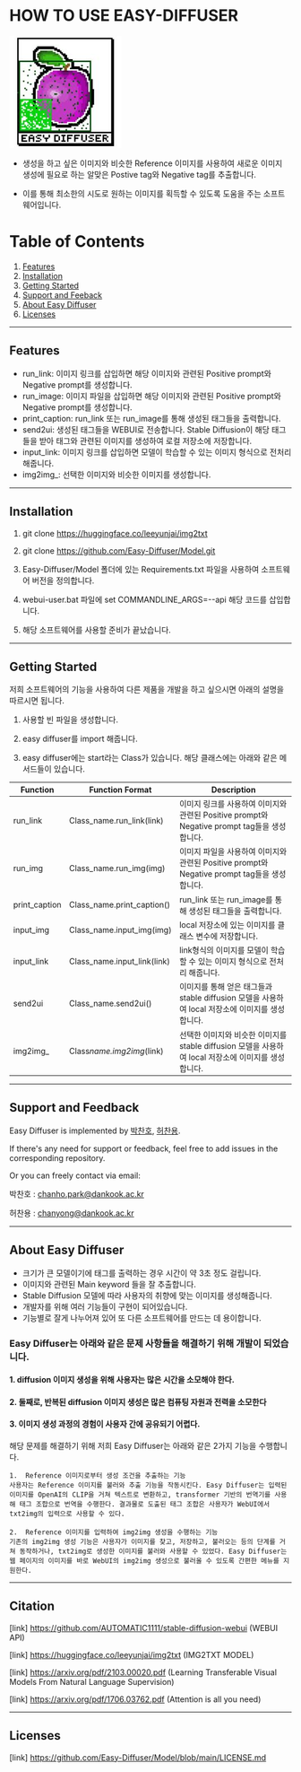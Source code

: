 # HOW TO USE EASY-DIFFUSER

![logo](https://github.com/Easy-Diffuser/Service/raw/main/imgs/logo.jfif)

- 생성을 하고 싶은 이미지와 비슷한 Reference 이미지를 사용하여 새로운 이미지 생성에 필요로 하는 알맞은 Postive tag와 Negative tag를 추출합니다.

- 이를 통해 최소한의 시도로 원하는 이미지를 획득할 수 있도록 도움을 주는 소프트웨어입니다.

# Table of Contents

1. [Features](#features)
2. [Installation](#installation)
3. [Getting Started](#getting-started)
4. [Support and Feeback](#support-and-feedback)
5. [About Easy Diffuser](#about-easy-diffuser)
6. [Licenses](#licensed)

---

## Features

- run_link: 이미지 링크를 삽입하면 해당 이미지와 관련된 Positive prompt와 Negative prompt를 생성합니다.
- run_image: 이미지 파일을 삽입하면 해당 이미지와 관련된 Positive prompt와 Negative prompt를 생성합니다.
- print_caption: run_link 또는 run_image를 통해 생성된 태그들을 출력합니다.
- send2ui: 생성된 태그들을 WEBUI로 전송합니다. Stable Diffusion이 해당 태그들을 받아 태그와 관련된 이미지를 생성하여 로컬 저장소에 저장합니다.
- input_link: 이미지 링크를 삽입하면 모델이 학습할 수 있는 이미지 형식으로 전처리 해줍니다.
- img2img\_: 선택한 이미지와 비슷한 이미지를 생성합니다.

---

## Installation

1. git clone https://huggingface.co/leeyunjai/img2txt

2. git clone https://github.com/Easy-Diffuser/Model.git

3. Easy-Diffuser/Model 폴더에 있는 Requirements.txt 파일을 사용하여 소프트웨어 버전을 정의합니다.

4. webui-user.bat 파일에 set COMMANDLINE_ARGS=--api 해당 코드를 삽입합니다.

5. 해당 소프트웨어를 사용할 준비가 끝났습니다.

---

## Getting Started

저희 소프트웨어의 기능을 사용하여 다른 제품을 개발을 하고 싶으시면 아래의 설명을 따르시면 됩니다.

1. 사용할 빈 파일을 생성합니다.

2. easy diffuser를 import 해줍니다.

3. easy diffuser에는 start라는 Class가 있습니다. 해당 클래스에는 아래와 같은 메서드들이 있습니다.

| Function      | Function Format             | Description                                                                                          |
| ------------- | --------------------------- | ---------------------------------------------------------------------------------------------------- |
| run_link      | Class_name.run_link(link)   | 이미지 링크를 사용하여 이미지와 관련된 Positive prompt와 Negative prompt tag들을 생성합니다.         |
| run_img       | Class_name.run_img(img)     | 이미지 파일을 사용하여 이미지와 관련된 Positive prompt와 Negative prompt tag들을 생성합니다.         |
| print_caption | Class_name.print_caption()  | run_link 또는 run_image를 통해 생성된 태그들을 출력합니다.                                           |
| input_img     | Class_name.input_img(img)   | local 저장소에 있는 이미지를 클래스 변수에 저장합니다.                                               |
| input_link    | Class_name.input_link(link) | link형식의 이미지를 모델이 학습할 수 있는 이미지 형식으로 전처리 해줍니다.                           |
| send2ui       | Class_name.send2ui()        | 이미지를 통해 얻은 태그들과 stable diffusion 모델을 사용하여 local 저장소에 이미지를 생성합니다.     |
| img2img\_     | Class*name.img2img*(link)   | 선택한 이미지와 비슷한 이미지를 stable diffusion 모델을 사용하여 local 저장소에 이미지를 생성합니다. |

---

## Support and Feedback

Easy Diffuser is implemented by [박찬호](https://github.com/charlieppark), [허찬용](https://github.com/H-ChanY).

If there's any need for support or feedback, feel free to add issues in the corresponding repository.

Or you can freely contact via email:

박찬호 : chanho.park@dankook.ac.kr

허찬용 : chanyong@dankook.ac.kr

---

## About Easy Diffuser

- 크기가 큰 모델이기에 태그를 출력하는 경우 시간이 약 3초 정도 걸립니다.
- 이미지와 관련된 Main keyword 들을 잘 추출합니다.
- Stable Diffusion 모델에 따라 사용자의 취향에 맞는 이미지를 생성해줍니다.
- 개발자를 위해 여러 기능들이 구현이 되어있습니다.
- 기능별로 잘게 나누어져 있어 또 다른 소프트웨어를 만드는 데 용이합니다.

### Easy Diffuser는 아래와 같은 문제 사항들을 해결하기 위해 개발이 되었습니다.

#### 1. diffusion 이미지 생성을 위해 사용자는 많은 시간을 소모해야 한다.

#### 2. 둘째로, 반복된 diffusion 이미지 생성은 많은 컴퓨팅 자원과 전력을 소모한다

#### 3. 이미지 생성 과정의 경험이 사용자 간에 공유되기 어렵다.

해당 문제를 해결하기 위해 저희 Easy Diffuser는 아래와 같은 2가지 기능을 수행합니다.

    1.	Reference 이미지로부터 생성 조건을 추출하는 기능
    사용자는 Reference 이미지를 불러와 추출 기능을 작동시킨다. Easy Diffuser는 입력된 이미지를 OpenAI의 CLIP을 거쳐 텍스트로 변환하고, transformer 기반의 번역기를 사용해 태그 조합으로 번역을 수행한다. 결과물로 도출된 태그 조합은 사용자가 WebUI에서 txt2img의 입력으로 사용할 수 있다.

    2.	Reference 이미지를 입력하여 img2img 생성을 수행하는 기능
    기존의 img2img 생성 기능은 사용자가 이미지를 찾고, 저장하고, 불러오는 등의 단계를 거쳐 동작하거나, txt2img로 생성한 이미지를 불러와 사용할 수 있었다. Easy Diffuser는 웹 페이지의 이미지를 바로 WebUI의 img2img 생성으로 불러올 수 있도록 간편한 메뉴를 지원한다.

---

## Citation

[link] https://github.com/AUTOMATIC1111/stable-diffusion-webui (WEBUI API)

[link] https://huggingface.co/leeyunjai/img2txt (IMG2TXT MODEL)

[link] https://arxiv.org/pdf/2103.00020.pdf (Learning Transferable Visual Models From Natural Language Supervision)

[link] https://arxiv.org/pdf/1706.03762.pdf (Attention is all you need)

---

## Licenses

[link] https://github.com/Easy-Diffuser/Model/blob/main/LICENSE.md
